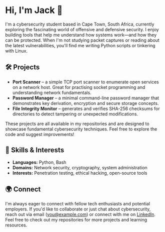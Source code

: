 # Hi, I'm Jack 👋

I'm a cybersecurity student based in Cape Town, South Africa, currently exploring the fascinating world of offensive and defensive security. I enjoy building tools that help me understand how systems work—and how they can be protected. When I'm not studying packet captures or reading about the latest vulnerabilities, you'll find me writing Python scripts or tinkering with Linux.

## 🛠️ Projects

- **Port Scanner** – a simple TCP port scanner to enumerate open services on a network host. Great for practising socket programming and understanding network fundamentals.
- **Password Manager** – a minimal command-line password manager that demonstrates key derivation, encryption and secure storage concepts.
- **File Integrity Monitor** – generates and verifies SHA-256 checksums for directories to detect tampering or unexpected modifications.

These projects are all available in my repositories and are designed to showcase fundamental cybersecurity techniques. Feel free to explore the code and suggest improvements!

## 🔧 Skills & Interests

- **Languages:** Python, Bash
- **Domains:** Network security, cryptography, system administration
- **Interests:** Penetration testing, ethical hacking, open-source tools

## 🌍 Connect

I'm always eager to connect with fellow tech enthusiasts and potential employers. If you'd like to collaborate or just chat about cybersecurity, reach out via email (you@example.com) or connect with me on [LinkedIn](https://www.linkedin.com/in/yourprofile/). Feel free to check out my repositories for more projects and learning resources.
